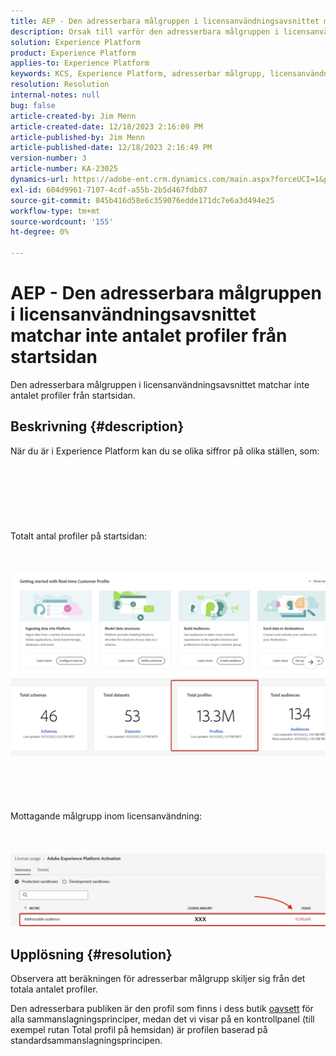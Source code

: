 ```yaml
---
title: AEP - Den adresserbara målgruppen i licensanvändningsavsnittet matchar inte antalet profiler från startsidan
description: Orsak till varför den adresserbara målgruppen i licensanvändningsavsnittet inte matchar antalet profiler från startsidan
solution: Experience Platform
product: Experience Platform
applies-to: Experience Platform
keywords: KCS, Experience Platform, adresserbar målgrupp, licensanvändning, berättiganden, antal profiler
resolution: Resolution
internal-notes: null
bug: false
article-created-by: Jim Menn
article-created-date: 12/18/2023 2:16:09 PM
article-published-by: Jim Menn
article-published-date: 12/18/2023 2:16:49 PM
version-number: 3
article-number: KA-23025
dynamics-url: https://adobe-ent.crm.dynamics.com/main.aspx?forceUCI=1&pagetype=entityrecord&etn=knowledgearticle&id=14baa5f8-af9d-ee11-be37-6045bd006268
exl-id: 604d9961-7107-4cdf-a55b-2b5d467fdb87
source-git-commit: 845b416d58e6c359076edde171dc7e6a3d494e25
workflow-type: tm+mt
source-wordcount: '155'
ht-degree: 0%

---
```


# AEP - Den adresserbara målgruppen i licensanvändningsavsnittet matchar inte antalet profiler från startsidan


Den adresserbara målgruppen i licensanvändningsavsnittet matchar inte antalet profiler från startsidan.

## Beskrivning {#description}

När du är i Experience Platform kan du se olika siffror på olika ställen, som:<br><br> <br><br> <br><br> <br><br>Totalt antal profiler på startsidan:<br><br> <br><br>![](assets/___15baa5f8-af9d-ee11-be37-6045bd006268___.png)<br><br> <br><br> <br><br>Mottagande målgrupp inom licensanvändning:<br><br> <br><br>![](assets/___17baa5f8-af9d-ee11-be37-6045bd006268___.png)

## Upplösning {#resolution}


Observera att beräkningen för adresserbar målgrupp skiljer sig från det totala antalet profiler.

Den adresserbara publiken är den profil som finns i dess butik <u>oavsett</u> för alla sammanslagningsprinciper, medan det vi visar på en kontrollpanel (till exempel rutan Total profil på hemsidan) är profilen baserad på standardsammanslagningsprincipen.
